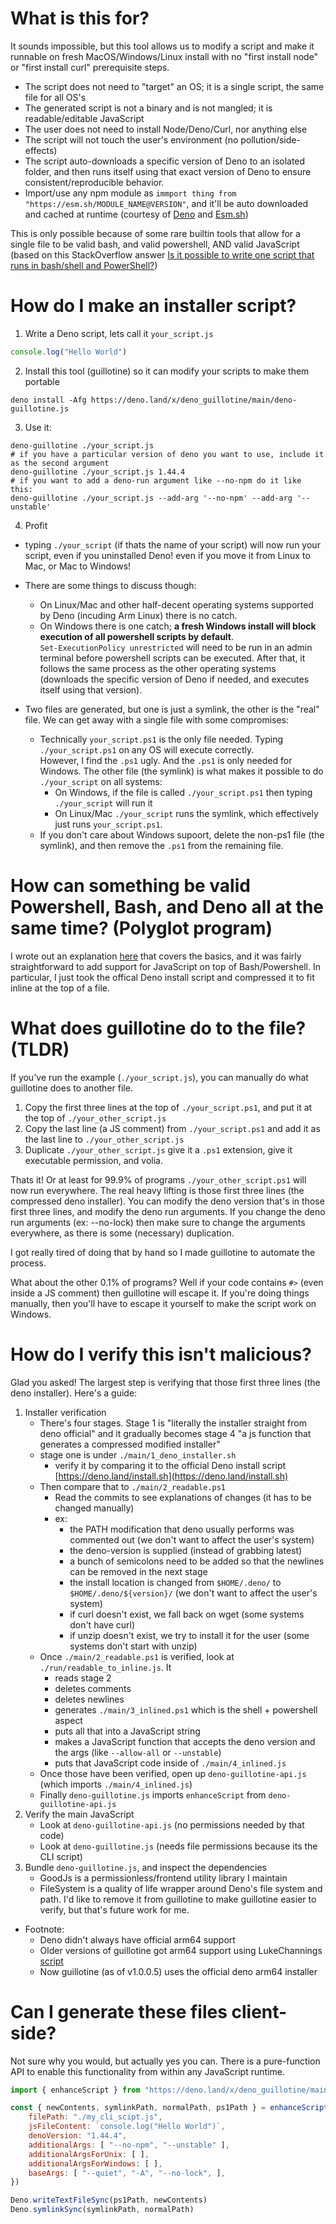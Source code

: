 # What is this for?

It sounds impossible, but this tool allows us to modify a script and make it runnable on fresh MacOS/Windows/Linux install with no "first install node" or "first install curl" prerequisite steps.
- The script does not need to "target" an OS; it is a single script, the same file for all OS's
- The generated script is not a binary and is not mangled; it is readable/editable JavaScript
- The user does not need to install Node/Deno/Curl, nor anything else
- The script will not touch the user's environment (no pollution/side-effects)
- The script auto-downloads a specific version of Deno to an isolated folder, and then runs itself using that exact version of Deno to ensure consistent/reproducible behavior.
- Import/use any npm module as `immport thing from "https://esm.sh/MODULE_NAME@VERSION"`, and it'll be auto downloaded and cached at runtime (courtesy of [Deno](https://deno.com/) and [Esm.sh](https://esm.sh))

This is only possible because of some rare builtin tools that allow for a single file to be valid bash, and valid powershell, AND valid JavaScript (based on this StackOverflow answer [Is it possible to write one script that runs in bash/shell and PowerShell?](https://stackoverflow.com/questions/39421131/is-it-possible-to-write-one-script-that-runs-in-bash-shell-and-powershell))

# How do I make an installer script?

1. Write a Deno script, lets call it `your_script.js`<br>
```js
console.log("Hello World")
```

2. Install this tool (guillotine) so it can modify your scripts to make them portable<br>
```shell
deno install -Afg https://deno.land/x/deno_guillotine/main/deno-guillotine.js
```

3. Use it:<br>
```shell
deno-guillotine ./your_script.js
# if you have a particular version of deno you want to use, include it as the second argument
deno-guillotine ./your_script.js 1.44.4
# if you want to add a deno-run argument like --no-npm do it like this:
deno-guillotine ./your_script.js --add-arg '--no-npm' --add-arg '--unstable'
```

4. Profit<br>
- typing `./your_script` (if thats the name of your script) will now run your script, even if you uninstalled Deno! even if you move it from Linux to Mac, or Mac to Windows!
- There are some things to discuss though:
  - On Linux/Mac and other half-decent operating systems supported by Deno (incuding Arm Linux) there is no catch.
  - On Windows there is one catch; **a fresh Windows install will block execution of all powershell scripts by default**.<br>`Set-ExecutionPolicy unrestricted` will need to be run in an admin terminal before powershell scripts can be executed. After that, it follows the same process as the other operating systems (downloads the specific version of Deno if needed, and executes itself using that version).

- Two files are generated, but one is just a symlink, the other is the "real" file. We can get away with a single file with some compromises:
  - Technically `your_script.ps1` is the only file needed. Typing `./your_script.ps1` on any OS will execute correctly.<br>However, I find the `.ps1` ugly. And the `.ps1` is only needed for Windows. The other file (the symlink) is what makes it possible to do `./your_script` on all systems:
    - On Windows, if the file is called `./your_script.ps1` then typing `./your_script` will run it
    - On Linux/Mac `./your_script`  runs the symlink, which effectively just runs `your_script.ps1`.
  - If you don't care about Windows supoort, delete the non-ps1 file (the symlink), and then remove the `.ps1` from the remaining file.
  
# How can something be valid Powershell, Bash, and Deno all at the same time? (Polyglot program)

I wrote out an explanation [here](https://stackoverflow.com/questions/39421131/is-it-possible-to-write-one-script-that-runs-in-bash-shell-and-powershell/67292076#67292076) that covers the basics, and it was fairly straightforward to add support for JavaScript on top of Bash/Powershell. In particular, I just took the offical Deno install script and compressed it to fit inline at the top of a file.

# What does guillotine do to the file? (TLDR)

If you've run the example (`./your_script.js`), you can manually do what guillotine does to another file.
1. Copy the first three lines at the top of `./your_script.ps1`, and put it at the top of `./your_other_script.js`
2. Copy the last line (a JS comment) from `./your_script.ps1` and add it as the last line to `./your_other_script.js`
3. Duplicate `./your_other_script.js` give it a `.ps1` extension, give it executable permission, and volia.

Thats it! Or at least for 99.9% of programs `./your_other_script.ps1` will now run everywhere. The real heavy lifting is those first three lines (the compressed deno installer). You can modify the deno version that's in those first three lines, and modify the deno run arguments. If you change the deno run arguments (ex: --no-lock) then make sure to change the arguments everywhere, as there is some (necessary) duplication.

I got really tired of doing that by hand so I made guillotine to automate the process.

What about the other 0.1% of programs? Well if your code contains `#>` (even inside a JS comment) then guillotine will escape it. If you're doing things manually, then you'll have to escape it yourself to make the script work on Windows.

# How do I verify this isn't malicious?

Glad you asked! The largest step is verifying that those first three lines (the deno installer). Here's a guide:
1. Installer verification
    - There's four stages. Stage 1 is "literally the installer straight from deno official" and it gradually becomes stage 4 "a js function that generates a compressed modified installer"
    - stage one is under `./main/1_deno_installer.sh`
        - verify it by comparing it to the official Deno install script [https://deno.land/install.sh](https://deno.land/install.sh)
    - Then compare that to `./main/2_readable.ps1`
        - Read the commits to see explanations of changes (it has to be changed manually)
        - ex:
            - the PATH modification that deno usually performs was commented out (we don't want to affect the user's system)
            - the deno-version is supplied (instead of grabbing latest)
            - a bunch of semicolons need to be added so that the newlines can be removed in the next stage
            - the install location is changed from `$HOME/.deno/` to `$HOME/.deno/${version}/` (we don't want to affect the user's system)
            - if curl doesn't exist, we fall back on wget (some systems don't have curl)
            - if unzip doesn't exist, we try to install it for the user (some systems don't start with unzip)
    - Once `./main/2_readable.ps1` is verified, look at `./run/readable_to_inline.js`. It
        - reads stage 2
        - deletes comments
        - deletes newlines
        - generates `./main/3_inlined.ps1` which is the shell + powershell aspect
        - puts all that into a JavaScript string
        - makes a JavaScript function that accepts the deno version and the args (like `--allow-all` or `--unstable`)
        - puts that JavaScript code inside of `./main/4_inlined.js` 
    - Once those have been verified, open up `deno-guillotine-api.js` (which imports `./main/4_inlined.js`)
    - Finally `deno-guillotine.js` imports `enhanceScript` from `deno-guillotine-api.js`
3. Verify the main JavaScript
    - Look at `deno-guillotine-api.js` (no permissions needed by that code)
    - Look at `deno-guillotine.js` (needs file permissions because its the CLI script)
4. Bundle `deno-guillotine.js`, and inspect the dependencies
    - GoodJs is a permissionless/frontend utility library I maintain
    - FileSystem is a quality of life wrapper around Deno's file system and path. I'd like to remove it from guillotine to make guillotine easier to verify, but that's future work for me.

- Footnote: 
    - Deno didn't always have official arm64 support
    - Older versions of guillotine got arm64 support using LukeChannings [script](https://github.com/LukeChannings/deno-arm64) 
    - Now guillotine (as of v1.0.0.5) uses the official deno arm64 installer 

# Can I generate these files client-side?

Not sure why you would, but actually yes you can. There is a pure-function API to enable this functionality from within any JavaScript runtime.

```js
import { enhanceScript } from "https://deno.land/x/deno_guillotine/main/deno-guillotine-api.js"

const { newContents, symlinkPath, normalPath, ps1Path } = enhanceScript({
    filePath: "./my_cli_scipt.js",
    jsFileContent: `console.log("Hello World")`,
    denoVersion: "1.44.4",
    additionalArgs: [ "--no-npm", "--unstable" ],
    additionalArgsForUnix: [ ],
    additionalArgsForWindows: [ ],
    baseArgs: [ "--quiet", "-A", "--no-lock", ],
})

Deno.writeTextFileSync(ps1Path, newContents)
Deno.symlinkSync(symlinkPath, normalPath)
```
